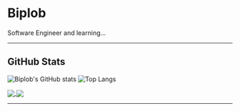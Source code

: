 # Biplob
Software Engineer and learning...
<hr>

## GitHub Stats

![Biplob's GitHub stats](https://github-readme-stats.vercel.app/api?username=biplobmahadi&include_all_commits=true)
![Top Langs](https://github-readme-stats.vercel.app/api/top-langs/?username=biplobmahadi&langs_count=8&layout=compact)

<a href="https://github.com/biplobmahadi/react-with-linter-formatter-gitHooks">
  <img align="center" src="https://github-readme-stats.vercel.app/api/pin/?username=biplobmahadi&repo=react-with-linter-formatter-gitHooks" />
</a>
<a href="https://github.com/biplobmahadi/vite-with-necessary-packages">
  <img align="center" src="https://github-readme-stats.vercel.app/api/pin/?username=biplobmahadi&repo=vite-with-necessary-packages" />
</a>

<hr>
